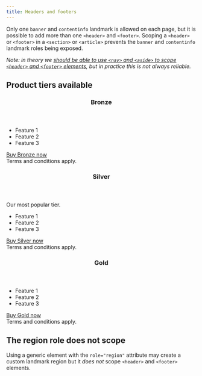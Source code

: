```yaml
---
title: Headers and footers
---
```


Only one `banner` and `contentinfo` landmark is allowed on each page, but it is possible to add more than one `<header>` and `<footer>`. Scoping a `<header>` or `<footer>` in a `<section>` or `<article>` prevents the `banner` and `contentinfo` landmark roles being exposed.

<i>Note: in theory we [should be able to use `<nav>` and `<aside>` to scope `<header>` and `<footer>` elements](https://www.tempertemper.net/blog/implicit-aria-landmark-roles#in-practice), but in practice this is not always reliable.</i>


## Product tiers available

<section aria-labelledby="section-one-heading">
  <header><h3 id="section-one-heading">Bronze</h3></header>
  <ul>
      <li>Feature 1</li>
      <li>Feature 2</li>
      <li>Feature 3</li>
  </ul>
  <a href="#">Buy Bronze now</a>
  <footer>Terms and conditions apply.</footer>
</section>

<section aria-labelledby="section-one-heading">
  <header><h3 id="section-one-heading">Silver</h3></header>
  Our most popular tier.
  <ul>
      <li>Feature 1</li>
      <li>Feature 2</li>
      <li>Feature 3</li>
  </ul>
  <a href="#">Buy Silver now</a>
  <footer>Terms and conditions apply.</footer>
</section>

<section aria-labelledby="section-one-heading">
  <header><h3 id="section-one-heading">Gold</h3></header>
  <ul>
      <li>Feature 1</li>
      <li>Feature 2</li>
      <li>Feature 3</li>
  </ul>
  <a href="#">Buy Gold now</a>
  <footer>Terms and conditions apply.</footer>
</section>

<h2 id="role-region-does-not-scope">The region role does not scope</h2>

Using a generic element with the `role="region"` attribute may create a custom landmark region but it <em>does not</em> scope `<header>` and `<footer>` elements.
